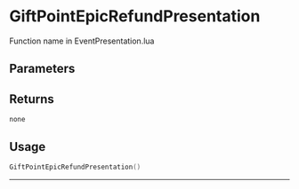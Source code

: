 # GiftPointEpicRefundPresentation
Function name in EventPresentation.lua
## Parameters

## Returns
`none`
## Usage
```lua
GiftPointEpicRefundPresentation()
```
---
